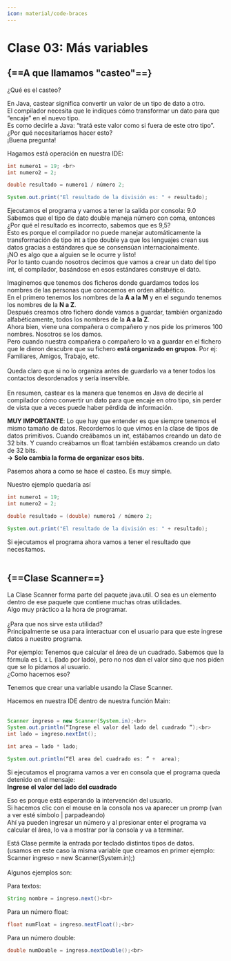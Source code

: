 ```yaml
---
icon: material/code-braces
---
```


# Clase 03: Más variables

## {==A que llamamos "casteo"==} 
¿Qué es el casteo?

En Java, castear significa convertir un valor de un tipo de dato a otro. <br>
El compilador necesita que le indiques cómo transformar un dato para que “encaje” en el nuevo tipo.<br>
Es como decirle a Java: “tratá este valor como si fuera de este otro tipo”. <br>
¿Por qué necesitaríamos hacer esto? <br>
¡Buena pregunta!

Hagamos está operación en nuestra IDE:
```java
int numero1 = 19; <br>
int numero2 = 2;

double resultado = numero1 / número 2;

System.out.print("El resultado de la división es: " + resultado);
```
Ejecutamos el programa y vamos a tener la salida por consola: 9.0 <br>
Sabemos que el tipo de dato double maneja número con coma, entonces ¿Por qué el resultado es incorrecto, 
sabemos que es 9,5? <br>
Esto es porque el compilador no puede manejar automáticamente la transformación de tipo int a tipo double ya que 
los lenguajes crean sus datos gracias a estándares que se consensúan internacionalmente. <br>
¡NO es algo que a alguien se le ocurre y listo! <br>
Por lo tanto cuando nosotros decimos que vamos a crear un dato del tipo int, el compilador, 
basándose en esos estándares construye el dato.

Imaginemos que tenemos dos ficheros donde guardamos todos los nombres de las personas que conocemos en orden 
alfabético. <br>
En el primero tenemos los nombres de la **A a la M** y en el segundo tenemos los nombres de la **N a Z**. <br>
Después creamos otro fichero donde vamos a guardar, también organizado alfabéticamente, todos los nombres de 
la **A a la Z**. <br>
Ahora bien, viene una compañera o compañero y nos pide los primeros 100 nombres.
Nosotros se los damos. <br>
Pero cuando nuestra compañera o compañero lo va a guardar en el fichero que le dieron descubre que su fichero 
**está organizado en grupos**. Por ej: Familiares, Amigos, Trabajo, etc. <br><br>
Queda claro que si no lo organiza antes de guardarlo va a tener todos los contactos desordenados y sería inservible.
<br><br>
En resumen, castear es la manera que tenemos en Java de decirle al compilador cómo convertir un dato para 
que encaje en otro tipo, sin perder de vista que a veces puede haber pérdida de información.


**MUY IMPORTANTE**: Lo que hay que entender es que siempre tenemos el mismo tamaño de datos.
Recordemos lo que vimos en la clase de tipos de datos primitivos.
Cuando creábamos un int, estábamos creando un dato de 32 bits. Y cuando creábamos un float también estábamos 
creando un dato de 32 bits. <br>
**→ Solo cambia la forma de organizar esos bits.**

Pasemos ahora a como se hace el casteo. Es muy simple.


Nuestro ejemplo quedaría así
```java
int numero1 = 19;
int numero2 = 2;

double resultado = (double) numero1 / número 2;

System.out.print("El resultado de la división es: " + resultado);
```
Si ejecutamos el programa ahora vamos a tener el resultado que necesitamos.
<br>
<br>
## {==Clase Scanner==} 

La Clase Scanner forma parte del paquete java.util. O sea es un elemento dentro de ese paquete que contiene 
muchas otras utilidades. <br>
Algo muy práctico a la hora de programar.
<br><br>
¿Para que nos sirve esta utilidad? <br>
Principalmente se usa para interactuar con el usuario para que este ingrese datos a nuestro programa.

Por ejemplo: Tenemos que calcular el área de un cuadrado. Sabemos que la fórmula es L x L (lado por lado), 
pero no nos dan el valor sino que nos piden que se lo pidamos al usuario.
<br>¿Como hacemos eso?

Tenemos que crear una variable usando la Clase Scanner.

Hacemos en nuestra IDE dentro de nuestra función Main:<br><br>
```java
Scanner ingreso = new Scanner(System.in);<br>
System.out.println(“Ingrese el valor del lado del cuadrado ”);<br> 
int lado = ingreso.nextInt();

int area = lado * lado;

System.out.println(“El area del cuadrado es: ” +  area);
```
Si ejecutamos el programa vamos a ver en consola que el programa queda detenido en el mensaje: <br>
**Ingrese el valor del lado del cuadrado** 

Eso es porque está esperando la intervención del usuario. <br>
Si hacemos clic con el mouse en la consola nos va aparecer un promp (van a  ver esté símbolo | parpadeando) <br>
Ahí ya pueden ingresar un número y al presionar enter el programa va calcular el área, lo va a mostrar por la consola y va a terminar.

Está Clase permite la entrada por teclado distintos tipos de datos. <br>
(usamos en este caso la misma variable que creamos en primer ejemplo: 
Scanner ingreso = new Scanner(System.in);) <br><br>
Algunos ejemplos son:

Para textos: <br>
```java
String nombre = ingreso.next()<br>
```
Para un número float:<br>
```java
float numFloat = ingreso.nextFloat();<br>
```
Para un número double:<br>
```java
double numDouble = ingreso.nextDouble();<br>
```
